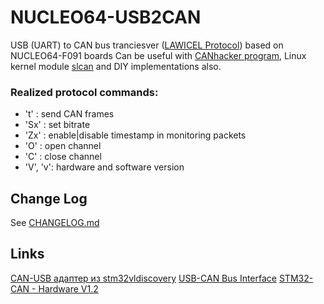 # NUCLEO64-USB2CAN
USB (UART) to CAN bus tranciesver ([LAWICEL Protocol](http://www.can232.com/docs/can232_v3.pdf)) based on NUCLEO64-F091 boards
Can be useful with [CANhacker program](https://www.mictronics.de/img/2009/12/CANHackerV2.00.01.zip), 
Linux kernel module [slcan](https://github.com/torvalds/linux/blob/master/drivers/net/can/slcan.c) 
and DIY implementations also.

### Realized protocol commands:
- 't'	: send CAN frames
- 'Sx'	: set bitrate
- 'Zx'	: enable|disable timestamp in monitoring packets
- 'O'	: open channel
- 'C'	: close channel
- 'V', 'v': hardware and software version

Change Log
----------
See [CHANGELOG.md](CHANGELOG.md)

Links
----------
[CAN-USB адаптер из stm32vldiscovery](https://habr.com/ru/post/256493/)
[USB-CAN Bus Interface](https://www.mictronics.de/posts/USB-CAN-Bus/)
[STM32-CAN - Hardware V1.2](https://www.elektronik-keller.de/index.php/stm32-projekte1/stm32-can-v1-2)
